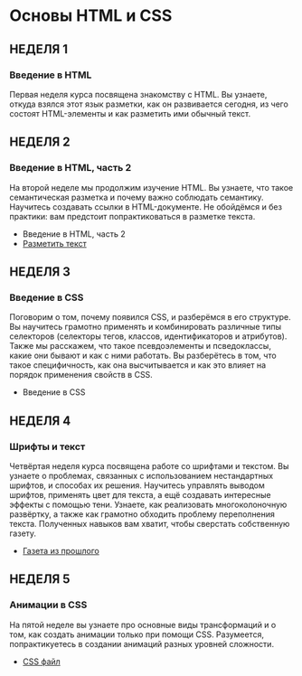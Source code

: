 <h1>Основы HTML и CSS</h1>

<h2>НЕДЕЛЯ 1</h2>
<h3>Введение в HTML</h3>
<p>Первая неделя курса посвящена знакомству с HTML. Вы узнаете, откуда взялся этот язык разметки, как он развивается сегодня, из чего состоят HTML-элементы и как разметить ими обычный текст.</p>

<h2>НЕДЕЛЯ 2</h2>
<h3>Введение в HTML, часть 2</h3>
<p>На второй неделе мы продолжим изучение HTML. Вы узнаете, что такое семантическая разметка и почему важно соблюдать семантику. Научитесь создавать ссылки в HTML-документе. Не обойдёмся и без практики: вам предстоит попрактиковаться в разметке текста.</p>

<ul>
<li>Введение в HTML, часть 2
<li><a href="week-2/index.html">Разметить текст</a>
</ul>

<h2>НЕДЕЛЯ 3</h2>
<h3>Введение в CSS</h3>
<p>Поговорим о том, почему появился CSS, и разберёмся в его структуре. Вы научитесь грамотно применять и комбинировать различные типы селекторов (селекторы тегов, классов, идентификаторов и атрибутов). Также мы расскажем, что такое псевдоэлементы и псведоклассы, какие они бывают и как с ними работать. Вы разберётесь в том, что такое специфичность, как она высчитывается и как это влияет на порядок применения свойств в CSS.</p>

<ul>
<li>Введение в CSS
</ul>

<h2>НЕДЕЛЯ 4</h2>
<h3>Шрифты и текст</h3>
<p>Четвёртая неделя курса посвящена работе со шрифтами и текстом. Вы узнаете о проблемах, связанных с использованием нестандартных шрифтов, и способах их решения. Научитесь управлять выводом шрифтов, применять цвет для текста, а ещё создавать интересные эффекты с помощью тени. Узнаете, как реализовать многоколоночную развёртку, а также как грамотно обходить проблему переполнения текста. Полученных навыков вам хватит, чтобы сверстать собственную газету.</p>

<ul>
<li><a href="week-4/base/index.html">Газета из прошлого</a>
</ul>

<h2>НЕДЕЛЯ 5</h2>
<h3>Анимации в CSS</h3>
<p>На пятой неделе вы узнаете про основные виды трансформаций и о том, как создать анимации только при помощи CSS. Разумеется, попрактикуетесь в создании анимаций разных уровней сложности.</p>

<ul>
<li><a href="week-5/exercise/index.css">CSS файл</a>
</ul>
